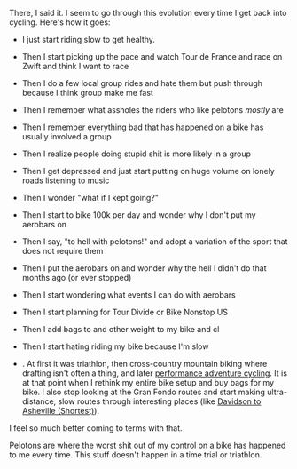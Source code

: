 There, I said it. I seem to go through this evolution every time I get back into cycling. Here's how it goes:

- I just start riding slow to get healthy.
- Then I start picking up the pace and watch Tour de France and race on Zwift and think I want to race
- Then I do a few local group rides and hate them but push through because I think group make me fast
- Then I remember what assholes the riders who like pelotons *mostly* are
- Then I remember everything bad that has happened on a bike has usually involved a group
- Then I realize people doing stupid shit is more likely in a group
- Then I get depressed and just start putting on huge volume on lonely roads listening to music
- Then I wonder "what if I kept going?"
- Then I start to bike 100k per day and wonder why I don't put my aerobars on
- Then I say, "to hell with pelotons!" and adopt a variation of the sport that does not require them
- Then I put the aerobars on and wonder why the hell I didn't do that months ago (or ever stopped)
- Then I start wondering what events I can do with aerobars
- Then I start planning for Tour Divide or Bike Nonstop US
- Then I add bags to and other weight to my bike and cl
- Then I start hating riding my bike because I'm slow

- . At first it was triathlon, then cross-country mountain biking where drafting isn't often a thing, and later [performance adventure cycling](Fitness/Performance%20adventure%20cycling%20FTW.md). It is at that point when I rethink my entire bike setup and buy bags for my bike. I also stop looking at the Gran Fondo routes and start making ultra-distance, slow routes through interesting places (like [Davidson to Asheville (Shortest)](Davidson%20to%20Asheville%20(Shortest).md)).

I feel so much better coming to terms with that.

Pelotons are where the worst shit out of my control on a bike has happened to me every time. This stuff doesn't happen in a time trial or triathlon.